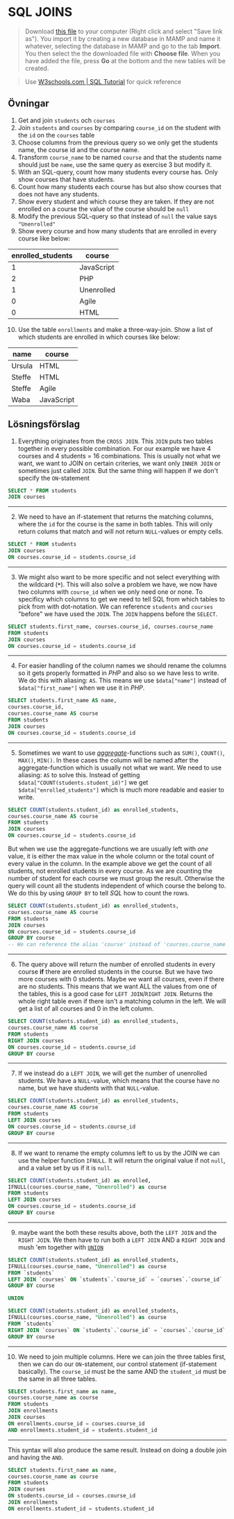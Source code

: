 # SQL JOINS

> Download  [this file](school.sql) to your computer (Right click and select "Save link as"). You import it by creating a new database in MAMP and name it whatever, selecting the database in MAMP and go to the tab **Import**. You then select the the downloaded file with **Choose file**. When you have added the file, press **Go** at the bottom and the new tables will be created.

> Use [W3schools.com | SQL Tutorial](https://www.w3schools.com/sql/default.asp) for quick reference

## Övningar

1. Get and join `students` och `courses`
2. Join  `students` and `courses` by comparing `course_id` on the student with the `id` on the `courses` table
3. Choose columns from the previous query so we only get the students name, the course id and the course name.
4. Transform `course_name` to be named `course` and that the students name should just be `name`, use the same query as exercise 3 but modify it.
5. With an SQL-query, count how many students every course has. Only show courses that have students.
6. Count how many students each course has but also show courses that does not have any students.
7. Show every student and which course they are taken. If they are not enrolled on a course the value of the course should be `null`
8. Modify the previous SQL-query so that instead of `null` the value says `"Unenrolled"`
9. Show every course and how many students that are enrolled in every course like below:

| enrolled_students | course     |
| ----------------- | ---------- |
| 1                 | JavaScript |
| 2                 | PHP        |
| 1                 | Unenrolled |
| 0                 | Agile      |
| 0                 | HTML       |



10. Use the table `enrollments` and make a three-way-join. Show a list of which students are enrolled in which courses like below:

| name   | course     |
| ------ | ---------- |
| Ursula | HTML       |
| Steffe | HTML       |
| Steffe | Agile      |
| Waba   | JavaScript |




## Lösningsförslag

1. Everything originates from the `CROSS JOIN`. This `JOIN` puts two tables together in every possible combination. For our example we have 4 courses and 4 students = 16 combinations. This is usually not what we want, we want to JOIN on certain criteries, we want only `INNER JOIN` or sometimes just called `JOIN`. But the same thing will happen if we don't specify the `ON`-statement

```sql
SELECT * FROM students
JOIN courses
```

---

2. We need to have an if-statement that returns the matching columns, where the `id` for the course is the same in both tables. This will only return colums that match and will not return `NULL`-values or empty cells.

```sql
SELECT * FROM students
JOIN courses
ON courses.course_id = students.course_id
```

---

3. We might also want to be more specific and not select everything with the wildcard (**`*`**). This will also solve a problem we have, we now have two columns with `course_id` when we only need one or none. To specificy which columns to get we need to tell SQL from which tables to pick from with dot-notation. We can reference `students` and `courses` "before" we have used the `JOIN`. The `JOIN` happens before the `SELECT`.

```sql
SELECT students.first_name, courses.course_id, courses.course_name
FROM students
JOIN courses
ON courses.course_id = students.course_id
```

---
4. For easier handling of the column names we should rename the columns so it gets properly formatted in _PHP_ and also so we have less to write. We do this with aliasing: `AS`. This means we use `$data["name"]` instead of `$data["first_name"]` when we use it in _PHP_.

```sql
SELECT students.first_name AS name,
courses.course_id,
courses.course_name AS course
FROM students
JOIN courses
ON courses.course_id = students.course_id
```

---

5. Sometimes we want to use [*aggregate*](https://www.w3schools.com/sql/sql_count_avg_sum.asp)-functions such as `SUM()`, `COUNT()`, `MAX()`, `MIN()`. In these cases the column will be named after the aggregate-function which is usually not what we want. We need to use aliasing: `AS` to solve this. Instead of getting `$data["COUNT(students.student_id)"]` we get `$data["enrolled_students"]` which is much more readable and easier to write.

```sql
SELECT COUNT(students.student_id) as enrolled_students,
courses.course_name AS course 
FROM students
JOIN courses
ON courses.course_id = students.course_id
```

But when we use the aggregate-functions we are usually left with _one_ value, it is either the max value in the whole column or the total count of every value in the column. In the example above we get the count of all students, not enrolled students in every course. As we are counting the number of student for each course we must group the result. Otherwise the query will count all the students independent of which course the belong to. We do this by using `GROUP BY` to tell _SQL_ how to count the rows.

```sql
SELECT COUNT(students.student_id) as enrolled_students,
courses.course_name AS course 
FROM students
JOIN courses
ON courses.course_id = students.course_id
GROUP BY course
-- We can reference the alias 'course' instead of 'courses.course_name'
```

---

6. The query above will return the number of enrolled students in every course **if** there are enrolled students in the course. But we have two more courses with 0 students. Maybe we want all courses, even if there are no students. This means that we want ALL the values from one of the tables, this is a good case for `LEFT JOIN`/`RIGHT JOIN`. Returns the whole right table even if there isn't a matching column in the left. We will get a list of all courses and 0 in the left column.

```sql
SELECT COUNT(students.student_id) as enrolled_students,
courses.course_name AS course
FROM students
RIGHT JOIN courses
ON courses.course_id = students.course_id
GROUP BY course
```

---

7. If we instead do a `LEFT JOIN`, we will get the number of unenrolled students. We have a `NULL`-value, which means that the course have no name, but we have students with that `NULL`-value.

```sql
SELECT COUNT(students.student_id) as enrolled_students,
courses.course_name AS course
FROM students
LEFT JOIN courses
ON courses.course_id = students.course_id
GROUP BY course
```

---

8. If we want to rename the empty columns left to us by the JOIN we can use the helper function `IFNULL`. It will return the original value if not `null`, and a value set by us if it is `null`.

```sql
SELECT COUNT(students.student_id) as enrolled, 
IFNULL(courses.course_name, "Unenrolled") as course 
FROM students
LEFT JOIN courses
ON courses.course_id = students.course_id
GROUP BY course
```

---

9. maybe want the both these results above, both the `LEFT JOIN` and the `RIGHT JOIN`. We then have to run both a `LEFT JOIN` AND a `RIGHT JOIN` and mush 'em together with [`UNION`](https://www.w3schools.com/sql/sql_union.asp)

```sql
SELECT COUNT(students.student_id) as enrolled_students,
IFNULL(courses.course_name, "Unenrolled") as course 
FROM `students`
LEFT JOIN `courses` ON `students`.`course_id` = `courses`.`course_id`
GROUP BY course

UNION

SELECT COUNT(students.student_id) as enrolled_students,
IFNULL(courses.course_name, "Unenrolled") as course 
FROM `students`
RIGHT JOIN `courses` ON `students`.`course_id` = `courses`.`course_id`
GROUP BY course
```

---



10. We need to join multiple columns. Here we can join the three tables first, then we can do our `ON`-statement, our control statement (if-statement basically). The `course_id` must be the same AND the `student_id` must be the same in all three tables.

```sql
SELECT students.first_name as name,
courses.course_name as course 
FROM students
JOIN enrollments
JOIN courses
ON enrollments.course_id = courses.course_id 
AND enrollments.student_id = students.student_id
```

---

This syntax will also produce the same result. Instead on doing a double join and having the `AND`.

```sql
SELECT students.first_name as name,
courses.course_name as course 
FROM students
JOIN courses
ON students.course_id = courses.course_id 
JOIN enrollments
ON enrollments.student_id = students.student_id
```


